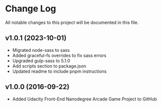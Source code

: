 # Change Log

All notable changes to this project will be documented in this file.

## v1.0.1 (2023-10-01)

- Migrated node-sass to sass
- Added graceful-fs overrides to fix sass errors
- Upgraded gulp-sass to 5.1.0
- Add scripts section to package.json
- Updated readme to include pnpm instructions

## v1.0.0 (2016-09-22)

- Added Udacity Front-End Nanodegree Arcade Game Project to GitHub